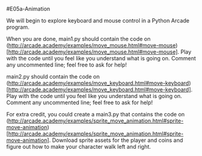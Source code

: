 #E05a-Animation

We will begin to explore keyboard and mouse control in a Python Arcade program. 

When you are done, main1.py should contain the code on (http://arcade.academy/examples/move_mouse.html#move-mouse)[http://arcade.academy/examples/move_mouse.html#move-mouse]. Play with the code until you feel like you understand what is going on. Comment any uncommented line; feel free to ask for help!

main2.py should contain the code on (http://arcade.academy/examples/move_keyboard.html#move-keyboard)[http://arcade.academy/examples/move_keyboard.html#move-keyboard]. Play with the code until you feel like you understand what is going on. Comment any uncommented line; feel free to ask for help!

For extra credit, you could create a main3.py that contains the code on (http://arcade.academy/examples/sprite_move_animation.html#sprite-move-animation)[http://arcade.academy/examples/sprite_move_animation.html#sprite-move-animation]. Download sprite assets for the player and coins and figure out how to make your character walk left and right.